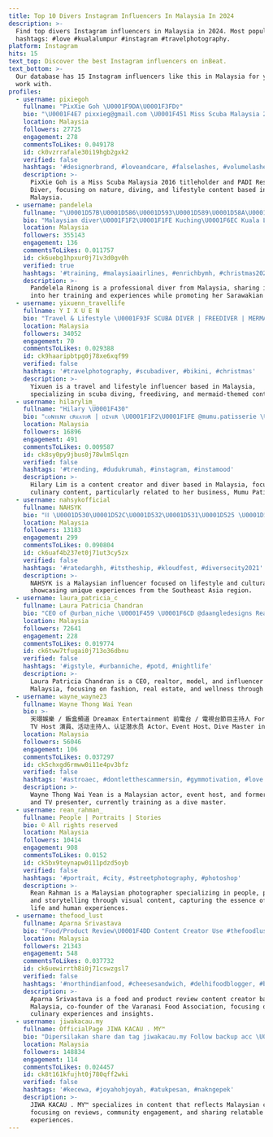```yaml
---
title: Top 10 Divers Instagram Influencers In Malaysia In 2024
description: >-
  Find top divers Instagram influencers in Malaysia in 2024. Most popular
  hashtags: #love #kualalumpur #instagram #travelphotography.
platform: Instagram
hits: 15
text_top: Discover the best Instagram influencers on inBeat.
text_bottom: >-
  Our database has 15 Instagram influencers like this in Malaysia for you to
  work with.
profiles:
  - username: pixiegoh
    fullname: "PixXie Goh \U0001F9DA\U0001F3FD‍♀️"
    bio: "\U0001F4E7 pixxieg@gmail.com \U0001F451 Miss Scuba Malaysia 2016 \U0001F30A PADI Rescue Scuba Diver \U0001F331nature lover #life #live #dive"
    location: Malaysia
    followers: 27725
    engagement: 278
    commentsToLikes: 0.049178
    id: ck0vzrrafale30i19hgb2gxk2
    verified: false
    hashtags: '#designerbrand, #loveandcare, #falselashes, #volumelashes'
    description: >-
      PixXie Goh is a Miss Scuba Malaysia 2016 titleholder and PADI Rescue Scuba
      Diver, focusing on nature, diving, and lifestyle content based in
      Malaysia.
  - username: pandelela
    fullname: "\U0001D57B\U0001D586\U0001D593\U0001D589\U0001D58A\U0001D591\U0001D58A\U0001D591\U0001D586 \U0001D57D\U0001D58E\U0001D593\U0001D594\U0001D593\U0001D58C"
    bio: "Malaysian diver\U0001F1F2\U0001F1FE Kuching\U0001F6EC Kuala Lumpur\U0001F4CD Proud Sarawakian\U0001F499 Psalm 22:19✝️"
    location: Malaysia
    followers: 355143
    engagement: 136
    commentsToLikes: 0.011757
    id: ck6uebg1hpxur0j71v3d0gv0h
    verified: true
    hashtags: '#training, #malaysiaairlines, #enrichbymh, #christmas2023'
    description: >-
      Pandelela Rinong is a professional diver from Malaysia, sharing insights
      into her training and experiences while promoting her Sarawakian heritage.
  - username: yixuenn_travellife
    fullname: Y I X U E N
    bio: "Travel & Lifestyle \U0001F93F SCUBA DIVER | FREEDIVER | MERMAID\U0001F9DC\U0001F3FB‍♀️ \U0001F30D @yixuenn_freedive \U0001F4D5小红书: yixuenn_travellife DM for sponsorship/events/collab"
    location: Malaysia
    followers: 34052
    engagement: 70
    commentsToLikes: 0.029388
    id: ck9haaripbtpg0j78xe6xqf99
    verified: false
    hashtags: '#travelphotography, #scubadiver, #bikini, #christmas'
    description: >-
      Yixuen is a travel and lifestyle influencer based in Malaysia,
      specializing in scuba diving, freediving, and mermaid-themed content.
  - username: hilarylim_
    fullname: "Hilary \U0001F430"
    bio: "ᴄᴏɴᴛᴇɴᴛ ᴄʀᴇᴀᴛᴏʀ | ᴅɪᴠᴇʀ \U0001F1F2\U0001F1FE @mumu.patisserie \U0001F370 business@creatorstudioco.com \U0001F4E9"
    location: Malaysia
    followers: 16896
    engagement: 491
    commentsToLikes: 0.009587
    id: ck8sy0py9jbus0j78wlm5lqzn
    verified: false
    hashtags: '#trending, #dudukrumah, #instagram, #instamood'
    description: >-
      Hilary Lim is a content creator and diver based in Malaysia, focusing on
      culinary content, particularly related to her business, Mumu Patisserie.
  - username: nahsykofficial
    fullname: NAHSYK
    bio: "⛓️ \U0001D530\U0001D52C\U0001D532\U0001D531\U0001D525 \U0001D522\U0001D51E\U0001D530\U0001D531 \U0001D531\U0001D52C \U0001D531\U0001D525\U0001D522 \U0001D534\U0001D52C\U0001D52F\U0001D529\U0001D521 Bookings: ad.mathews@gmail.com"
    location: Malaysia
    followers: 13183
    engagement: 299
    commentsToLikes: 0.090804
    id: ck6uaf4b237et0j71ut3cy5zx
    verified: false
    hashtags: '#ratedarghh, #itstheship, #kloudfest, #diversecity2021'
    description: >-
      NAHSYK is a Malaysian influencer focused on lifestyle and cultural themes,
      showcasing unique experiences from the Southeast Asia region.
  - username: laura_patricia_c
    fullname: Laura Patricia Chandran
    bio: "CEO of @urban_niche \U0001F459 \U0001F6CD @daangledesigns Realtor @iqiglobal Model Influencer Host \U0001F3A4 Pilates\U0001F938‍♂️ DM: Sponsorship Bookings at laurachandran@gmail.com"
    location: Malaysia
    followers: 72641
    engagement: 228
    commentsToLikes: 0.019774
    id: ck6tww7tfugai0j713o36dbnu
    verified: false
    hashtags: '#igstyle, #urbanniche, #potd, #nightlife'
    description: >-
      Laura Patricia Chandran is a CEO, realtor, model, and influencer based in
      Malaysia, focusing on fashion, real estate, and wellness through Pilates.
  - username: wayne_wayne23
    fullname: Wayne Thong Wai Yean
    bio: >-
      天翊娛樂 / 飯盒頻道 Dreamax Entertainment 前電台 / 電視台節目主持人 Former Radio Announcer /
      TV Host 演員、活动主持人、认证潜水员 Actor、Event Host、Dive Master in Training
    location: Malaysia
    followers: 56046
    engagement: 106
    commentsToLikes: 0.037297
    id: ck5chxgd6rmww0i11e4pv3bfz
    verified: false
    hashtags: '#astroaec, #dontletthescammersin, #gymmotivation, #love'
    description: >-
      Wayne Thong Wai Yean is a Malaysian actor, event host, and former radio
      and TV presenter, currently training as a dive master.
  - username: rean_rahman_
    fullname: People | Portraits | Stories
    bio: © All rights reserved
    location: Malaysia
    followers: 10414
    engagement: 908
    commentsToLikes: 0.0152
    id: ck5bx9teynapw0i11pdzd5oyb
    verified: false
    hashtags: '#portrait, #city, #streetphotography, #photoshop'
    description: >-
      Rean Rahman is a Malaysian photographer specializing in people, portraits,
      and storytelling through visual content, capturing the essence of urban
      life and human experiences.
  - username: thefood_lust
    fullname: Aparna Srivastava
    bio: "Food/Product Review\U0001F4DD Content Creator Use #thefoodlust \U0001F50DCo-founder: @varanasifoodassociation DM/email for promo, collaboration & PR Invites"
    location: Malaysia
    followers: 21343
    engagement: 548
    commentsToLikes: 0.037732
    id: ck6uewirrth8i0j71cswzgsl7
    verified: false
    hashtags: '#northindianfood, #cheesesandwich, #delhifoodblogger, #banaras'
    description: >-
      Aparna Srivastava is a food and product review content creator based in
      Malaysia, co-founder of the Varanasi Food Association, focusing on
      culinary experiences and insights.
  - username: jiwakacau.my
    fullname: OfficialPage JIWA KACAU . MY™
    bio: "Dipersilakan share dan tag jiwakacau.my Follow backup acc \U0001F447 @abangbroken and @genghatikecai Terima kasih support kami \U0001F60A Nak review? klik link\U0001F447"
    location: Malaysia
    followers: 148834
    engagement: 114
    commentsToLikes: 0.024457
    id: ck8t161kfujht0j780qff2wki
    verified: false
    hashtags: '#kecewa, #joyahohjoyah, #atukpesan, #nakngepek'
    description: >-
      JIWA KACAU . MY™ specializes in content that reflects Malaysian culture,
      focusing on reviews, community engagement, and sharing relatable
      experiences.
---
```


